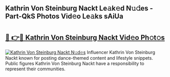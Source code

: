 ## Kathrin Von Steinburg Nackt Le𝚊k𝚎d N𝚞𝚍es - Part-QkS Photos Vid𝚎o Le𝚊ks sAiUa

# <h2><a href="http://fb2u5y8.evod.top/?m=Kathrin+Von+Steinburg+Nackt">🔗 👉🔴 Kathrin Von Steinburg Nackt Vid𝚎o Ph𝚘t𝚘s</a></h2>

[![Kathrin Von Steinburg Nackt N𝚞d𝚎s](https://i.imgur.com/8V9OHl7.gif)](http://fb2u5y8.evod.top/?m=Kathrin+Von+Steinburg+Nackt)
Influencer Kathrin Von Steinburg Nackt known for posting dance-themed content and lifestyle snippets. Public figures Kathrin Von Steinburg Nackt have a responsibility to represent their communities. 
